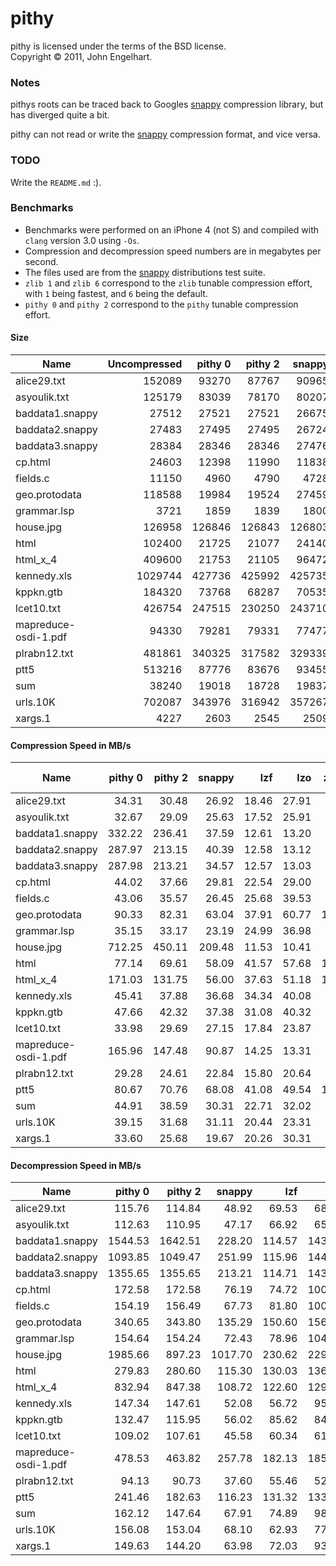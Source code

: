# pithy

pithy is licensed under the terms of the BSD license.<br />
Copyright &copy; 2011, John Engelhart.

### Notes

pithys roots can be traced back to Googles [snappy][] compression library, but has diverged quite a bit.

pithy can not read or write the [snappy][] compression format, and vice versa.

### TODO

Write the `README.md` :).

### Benchmarks

- Benchmarks were performed on an iPhone 4 (not S) and compiled with `clang` version 3.0 using `-Os`.
- Compression and decompression speed numbers are in megabytes per second.
- The files used are from the [snappy][] distributions test suite.
- `zlib 1` and `zlib 6` correspond to the `zlib` tunable compression effort, with `1` being fastest, and `6` being the default.
- `pithy 0` and `pithy 2` correspond to the `pithy` tunable compression effort.

#### Size

Name                 | Uncompressed | pithy 0 | pithy 2 | snappy | lzf    | lzo    | zlib 1  | zlib 6
---------------------|-------------:|--------:|--------:|-------:|-------:|-------:|--------:|-------:
alice29.txt          |       152089 |   93270 |   87767 |  90965 |  82985 |  83568 |   65148 |  54416
asyoulik.txt         |       125179 |   83039 |   78170 |  80207 |  72081 |  73849 |   56809 |  48909
baddata1.snappy      |        27512 |   27521 |   27521 |  26675 |  26228 |  26491 |   23151 |  22953
baddata2.snappy      |        27483 |   27495 |   27495 |  26724 |  26272 |  26531 |   23214 |  23035
baddata3.snappy      |        28384 |   28346 |   28346 |  27476 |  27105 |  27388 |   23927 |  23730
cp.html              |        24603 |   12398 |   11990 |  11838 |  11869 |  11677 |    9046 |   7973
fields.c             |        11150 |    4960 |    4790 |   4728 |   4667 |   4680 |    3665 |   3134
geo.protodata        |       118588 |   19984 |   19524 |  27459 |  27748 |  20170 |   18845 |  15143
grammar.lsp          |         3721 |    1859 |    1839 |   1800 |   1768 |   1783 |    1344 |   1234
house.jpg            |       126958 |  126846 |  126843 | 126803 | 130003 | 127169 |  126488 | 126525
html                 |       102400 |   21725 |   21077 |  24140 |  22534 |  21059 |   17049 |  13711
html_x_4             |       409600 |   21753 |   21105 |  96472 |  89962 |  82730 |   67470 |  53379
kennedy.xls          |      1029744 |  427736 |  425992 | 425735 | 402525 | 359590 |  242311 | 204004
kppkn.gtb            |       184320 |   73768 |   68287 |  70535 |  75486 |  72623 |   49877 |  38763
lcet10.txt           |       426754 |  247515 |  230250 | 243710 | 225007 | 223028 |  174142 | 144916
mapreduce-osdi-1.pdf |        94330 |   79281 |   79331 |  77477 |  79684 |  77241 |   76414 |  74940
plrabn12.txt         |       481861 |  340325 |  317582 | 329339 | 290030 | 297444 |  228901 | 195273
ptt5                 |       513216 |   87776 |   83676 |  93455 |  80756 |  86277 |   65571 |  56477
sum                  |        38240 |   19018 |   18728 |  19837 |  20274 |  17609 |   14130 |  13002
urls.10K             |       702087 |  343976 |  316942 | 357267 | 350981 | 312748 |  253275 | 222625
xargs.1              |         4227 |    2603 |    2545 |   2509 |   2441 |   2451 |    1864 |   1748

#### Compression Speed in MB/s

Name                 | pithy 0 | pithy 2 | snappy | lzf    | lzo    | zlib 1 | zlib 6
---------------------|--------:|--------:|-------:|-------:|-------:|-------:|------:
alice29.txt          |   34.31 |   30.48 |  26.92 |  18.46 |  27.91 |   5.01 |  1.36
asyoulik.txt         |   32.67 |   29.09 |  25.63 |  17.52 |  25.91 |   4.60 |  1.24
baddata1.snappy      |  332.22 |  236.41 |  37.59 |  12.61 |  13.20 |   3.33 |  2.79
baddata2.snappy      |  287.97 |  213.15 |  40.39 |  12.58 |  13.12 |   3.45 |  2.87
baddata3.snappy      |  287.98 |  213.21 |  34.57 |  12.57 |  13.03 |   3.38 |  2.82
cp.html              |   44.02 |   37.66 |  29.81 |  22.54 |  29.00 |   6.32 |  3.36
fields.c             |   43.06 |   35.57 |  26.45 |  25.68 |  39.53 |   6.03 |  3.56
geo.protodata        |   90.33 |   82.31 |  63.04 |  37.91 |  60.77 |  12.47 |  5.42
grammar.lsp          |   35.15 |   33.17 |  23.19 |  24.99 |  36.98 |   3.73 |  2.93
house.jpg            |  712.25 |  450.11 | 209.48 |  11.53 |  10.41 |   2.67 |  2.46
html                 |   77.14 |   69.61 |  58.09 |  41.57 |  57.68 |  11.02 |  4.65
html_x_4             |  171.03 |  131.75 |  56.00 |  37.63 |  51.18 |  11.18 |  4.36
kennedy.xls          |   45.41 |   37.88 |  36.68 |  34.34 |  40.08 |   7.97 |  1.76
kppkn.gtb            |   47.66 |   42.32 |  37.38 |  31.08 |  40.32 |   6.80 |  1.23
lcet10.txt           |   33.98 |   29.69 |  27.15 |  17.84 |  23.87 |   4.92 |  1.37
mapreduce-osdi-1.pdf |  165.96 |  147.48 |  90.87 |  14.25 |  13.31 |   3.47 |  2.91
plrabn12.txt         |   29.28 |   24.61 |  22.84 |  15.80 |  20.64 |   4.14 |  1.03
ptt5                 |   80.67 |   70.76 |  68.08 |  41.08 |  49.54 |  11.46 |  3.53
sum                  |   44.91 |   38.59 |  30.31 |  22.71 |  32.02 |   5.93 |  1.97
urls.10K             |   39.15 |   31.68 |  31.11 |  20.44 |  23.31 |   5.71 |  2.47
xargs.1              |   33.60 |   25.68 |  19.67 |  20.26 |  30.31 |   3.77 |  2.99


#### Decompression Speed in MB/s

Name                 | pithy 0 | pithy 2 | snappy  | lzf    | lzo    | zlib 1 | zlib 6
---------------------|--------:|--------:|--------:|-------:|-------:|-------:|------:
alice29.txt          |  115.76 |  114.84 |   48.92 |  69.53 |  68.74 |  28.71 | 33.94
asyoulik.txt         |  112.63 |  110.95 |   47.17 |  66.92 |  65.92 |  27.99 | 31.66
baddata1.snappy      | 1544.53 | 1642.51 |  228.20 | 114.57 | 143.39 |  20.58 | 21.42
baddata2.snappy      | 1093.85 | 1049.47 |  251.99 | 115.96 | 144.84 |  20.60 | 20.77
baddata3.snappy      | 1355.65 | 1355.65 |  213.21 | 114.71 | 143.99 |  20.19 | 21.67
cp.html              |  172.58 |  172.58 |   76.19 |  74.72 | 100.70 |  30.83 | 32.77
fields.c             |  154.19 |  156.49 |   67.73 |  81.80 | 100.34 |  33.76 | 37.18
geo.protodata        |  340.65 |  343.80 |  135.29 | 150.60 | 156.64 |  54.24 | 58.54
grammar.lsp          |  154.64 |  154.24 |   72.43 |  78.96 | 104.45 |  22.32 | 23.19
house.jpg            | 1985.66 |  897.23 | 1017.70 | 230.62 | 229.32 |  27.60 | 36.28
html                 |  279.83 |  280.60 |  115.30 | 130.03 | 136.39 |  50.97 | 55.11
html_x_4             |  832.94 |  847.38 |  108.72 | 122.60 | 129.39 |  46.41 | 50.31
kennedy.xls          |  147.34 |  147.61 |   52.08 |  56.72 |  95.54 |  32.96 | 36.43
kppkn.gtb            |  132.47 |  115.95 |   56.02 |  85.62 |  84.27 |  34.07 | 41.23
lcet10.txt           |  109.02 |  107.61 |   45.58 |  60.34 |  61.26 |  27.58 | 30.86
mapreduce-osdi-1.pdf |  478.53 |  463.82 |  257.78 | 182.13 | 185.10 |  29.29 | 30.33
plrabn12.txt         |   94.13 |   90.73 |   37.60 |  55.46 |  52.74 |  23.68 | 26.55
ptt5                 |  241.46 |  182.63 |  116.23 | 131.32 | 133.36 |  49.16 | 52.61
sum                  |  162.12 |  147.64 |   67.91 |  74.89 |  98.04 |  29.18 | 33.77
urls.10K             |  156.08 |  153.04 |   68.10 |  62.93 |  77.84 |  29.52 | 31.03
xargs.1              |  149.63 |  144.20 |   63.98 |  72.03 |  93.80 |  22.03 | 23.30


[snappy]: http://code.google.com/p/snappy/

